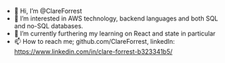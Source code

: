 - 👋 Hi, I’m @ClareForrest
- 👀 I’m interested in AWS technology, backend languages and both SQL and no-SQL databases.
- 🌱 I’m currently furthering my learning on React and state in particular
- 📫 How to reach me; 
github.com/ClareForrest, 
linkedIn: https://www.linkedin.com/in/clare-forrest-b323341b5/

<!---
ClareForrest/ClareForrest is a ✨ special ✨ repository because its `README.md` (this file) appears on your GitHub profile.
You can click the Preview link to take a look at your changes.
--->
